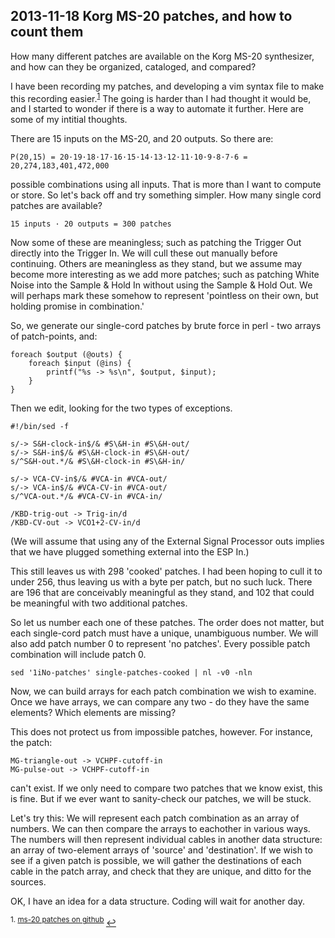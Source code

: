 2013-11-18 Korg MS-20 patches, and how to count them
------------
How many different patches are available on the Korg MS-20 synthesizer, and
how can they be organized, cataloged, and compared?

I have been recording my patches,
and developing a vim syntax file to make this recording 
easier.<sup><a href=#fn1 id=ref1>1</a></sup>
The going is harder than I had thought it would be,
and I started to wonder if there is a way to automate it further.
Here are some of my intitial thoughts.

There are 15 inputs on the MS-20, and 20 outputs. So there are:

    P(20,15) = 20·19·18·17·16·15·14·13·12·11·10·9·8·7·6 = 20,274,183,401,472,000

possible combinations using all inputs. That is more than I want to compute or
store. So let's back off and try something simpler. How many single cord
patches are available?

    15 inputs · 20 outputs = 300 patches

Now some of these are meaningless; such as patching the Trigger Out directly
into the Trigger In. We will cull these out manually before continuing. Others
are meaningless as they stand, but we assume may become more interesting as we
add more patches; such as patching White Noise into the Sample & Hold In
without using the Sample & Hold Out. We will perhaps mark these somehow to
represent 'pointless on their own, but holding promise in combination.'

So, we generate our single-cord patches by brute force in perl - two arrays of
patch-points, and:

    foreach $output (@outs) {
        foreach $input (@ins) {
            printf("%s -> %s\n", $output, $input);
        }
    }

Then we edit, looking for the two types of exceptions.

    #!/bin/sed -f

    s/-> S&H-clock-in$/& #S\&H-in #S\&H-out/
    s/-> S&H-in$/& #S\&H-clock-in #S\&H-out/
    s/^S&H-out.*/& #S\&H-clock-in #S\&H-in/

    s/-> VCA-CV-in$/& #VCA-in #VCA-out/
    s/-> VCA-in$/& #VCA-CV-in #VCA-out/
    s/^VCA-out.*/& #VCA-CV-in #VCA-in/

    /KBD-trig-out -> Trig-in/d
    /KBD-CV-out -> VCO1+2-CV-in/d

(We will assume that using any of the External Signal Processor outs implies
that we have plugged something external into the ESP In.)

This still leaves us with 298 'cooked' patches. I had been hoping to cull it
to under 256, thus leaving us with a byte per patch, but no such luck. There
are 196 that are conceivably meaningful as they stand, and 102 that could be
meaningful with two additional patches.

So let us number each one of these patches. The order does not matter, but
each single-cord patch must have a unique, unambiguous number. We will also
add patch number 0 to represent 'no patches'. Every possible patch combination
will include patch 0.

    sed '1iNo-patches' single-patches-cooked | nl -v0 -nln

Now, we can build arrays for each patch combination we wish to examine. Once
we have arrays, we can compare any two - do they have the same elements? Which
elements are missing? 

This does not protect us from impossible patches, however. For instance, the
patch:

    MG-triangle-out -> VCHPF-cutoff-in
    MG-pulse-out -> VCHPF-cutoff-in

can't exist. If we only need to compare two patches that we know exist, this
is fine. But if we ever want to sanity-check our patches, we will be stuck.

Let's try this: We will represent each patch combination as an array of
numbers. We can then compare the arrays to eachother in various ways.  The
numbers will then represent individual cables in another data structure: an
array of two-element arrays of 'source' and 'destination'. If we wish to see
if a given patch is possible, we will gather the destinations of each cable in
the patch array, and check that they are unique, and ditto for the sources.

OK, I have an idea for a data structure. Coding will wait for another day.

<sup id=fn1>
1. <a href=https://github.com/nbirnel/korg-ms-20-patches>
ms-20 patches on github</a>
</sup>
<a href=#ref1 Title="return to footnote 1 in the text">↩</a>

